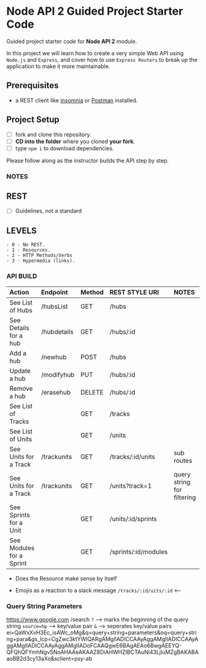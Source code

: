 # Node API 2 Guided Project Starter Code

Guided project starter code for **Node API 2** module.

In this project we will learn how to create a very simple Web API using `Node.js` and `Express`, and cover how to use `Express Routers` to break up the application to make it more maintainable.

## Prerequisites

- a REST client like [insomnia](https://insomnia.rest/download/) or [Postman](https://www.getpostman.com/downloads/) installed.

## Project Setup

- [ ] fork and clone this repository.
- [ ] **CD into the folder** where you cloned **your fork**.
- [ ] type `npm i` to download dependencies.

Please follow along as the instructor builds the API step by step.

### NOTES

## REST

- [ ] Guidelines, not a standard 

## LEVELS

    - 0 - No REST.
    - 1 - Resources.
    - 2 - HTTP Methods/Verbs
    - 3 - Hypermedia (links).


### API BUILD

|    Action                 |    Endpoint       | Method | REST STYLE URI       | NOTES                     |
| :------------------------ | :---------------- | :----- | :------------------  |:------------------------- |
| See List of Hubs          | /hubsList         | GET    | /hubs                |                           |
| See Details for a hub     | /hubdetails       | GET    | /hubs/:id            |                           |
| Add a hub                 | /newhub           | POST   | /hubs                |                           |
| Update a hub              | /modifyhub        | PUT    | /hubs/:id            |                           |
| Remove a hub              | /erasehub         | DELETE | /hubs/:id            |                           |
| See List of Tracks        |                   | GET    | /tracks              |                           |
| See List of Units         |                   | GET    | /units               |                           |
| See Units for a Track     | /trackunits       | GET    | /tracks/:id/units    | sub routes                |
| See Units for a Track     | /trackunits       | GET    | /units?track=1       | query string for filtering|
| See Sprints for a Unit    |                   | GET    | /units/:id/sprints   |                           |
| See Modules for a Sprint  |                   | GET    | /sprints/:id/modules |                           |


- Does the Resource make sense by itself

- Emojis as a reaction to a slack message
`/tracks/:id/uits/:id`   <--

### Query String Parameters

https://www.google.com
/search
`?` --> marks the beginning of the query string
`source=hp` --> key/value pair
`&` --> seperates key/value pairs
ei=QaWxXvH3Ec_isAWc_oMg&q=query+string+parameters&oq=query+string+para&gs_lcp=CgZwc3ktYWIQARgAMgIIADICCAAyAggAMgIIADICCAAyAggAMgIIADICCAAyAggAMgIIADoFCAAQgwE6BAgAEAo6BwgAEEYQ-QFQhQFYmhNgvSNoAHAAeAKAAZ8DiAHWHZIBCTAuNi43LjIuMZgBAKABAaoBB2d3cy13aXo&sclient=psy-ab